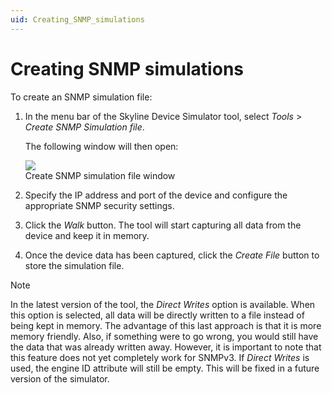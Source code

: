 ```yaml
---
uid: Creating_SNMP_simulations
---
```


# Creating SNMP simulations

To create an SNMP simulation file:

1. In the menu bar of the Skyline Device Simulator tool, select *Tools* > *Create SNMP Simulation file*.

   The following window will then open:

   ![](~/develop/images/QADS_CreateSNMP.png)
   <br>Create SNMP simulation file window

1. Specify the IP address and port of the device and configure the appropriate SNMP security settings.

1. Click the *Walk* button. The tool will start capturing all data from the device and keep it in memory.

1. Once the device data has been captured, click the *Create File* button to store the simulation file.

> [!NOTE]
> In the latest version of the tool, the *Direct Writes* option is available. When this option is selected, all data will be directly written to a file instead of being kept in memory. The advantage of this last approach is that it is more memory friendly. Also, if something were to go wrong, you would still have the data that was already written away. However, it is important to note that this feature does not yet completely work for SNMPv3. If *Direct Writes* is used, the engine ID attribute will still be empty. This will be fixed in a future version of the simulator.
